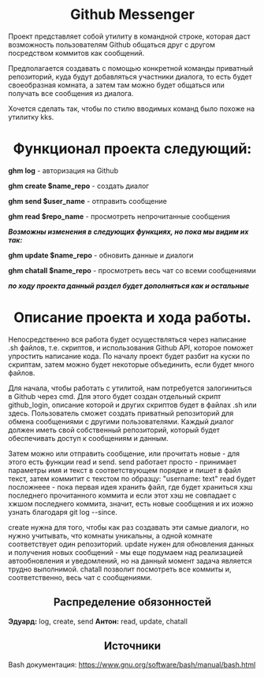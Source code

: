 <h1 align="center">Github Messenger</h1>

Проект представляет собой утилиту в командной строке, которая даст возможность пользователям Github общаться друг с другом посредством коммитов как сообщений.

Предполагается создавать с помощью конкретной команды приватный репозиторий, куда будут добавляться участники диалога, то есть будет своеобразная комната, а затем там можно будет общаться или получать все сообщения из диалога.

Хочется сделать так, чтобы по стилю вводимых команд было похоже на утилитку kks.

<h1 align="center">Функционал проекта следующий:</h2>

<b>ghm log</b> - авторизация на Github

<b>ghm create $name_repo</b> - создать диалог 

<b>ghm send $user_name</b> - отправить сообщение 

<b>ghm read $repo_name</b> - просмотреть непрочитанные сообщения 

***Возможны изменения в следующих функциях, но пока мы видим их так:***

<b>ghm update $name_repo</b> - обновить данные и диалоги

<b>ghm chatall $name_repo</b> - просмотреть весь чат со всеми сообщениями  

***по ходу проекта данный раздел будет дополняться как и остальные***

<h1 align="center">Описание проекта и хода работы.</h1>


Непосредственно вся работа будет осуществляться через написание .sh файлов, т.е. скриптов, и использования Github API, которое поможет упростить написание кода. По началу проект будет разбит на куски по скриптам, затем можно будет некоторые объединить, если будет много файлов.
  
  Для начала, чтобы работать с утилитой, нам потребуется залогиниться в Github через cmd. Для этого будет создан отдельный скрипт github_login, описание которой и других скриптов будет в файлах .sh или здесь. Пользователь сможет создать приватный репозиторий для обмена сообщениями с другими пользователями. Каждый диалог должен иметь свой собственный репозиторий, который будет обеспечивать доступ к сообщениям и данным.
  
  Затем можно или отправить сообщение, или прочитать новые - для этого есть функции read и send.
  send работает просто - принимает параметры имя и текст в соответствующем порядке и пишет в файл текст, затем коммитит с текстом по образцу: "username: text"
  read будет посложнеее - пока первая идея хранить файл, где будет храниться хэш последнего прочитанного коммита и если этот хэш не совпадает с хжшом последнего коммита, значит, есть новые сообщения и их иожно узнать благодаря git log --since.
  
  create нужна для того, чтобы как раз создавать эти самые диалоги, но нужно учитывать, что комнаты уникальны, а одной комнате соответствует один репозиторий.
  update нужен для обновления данных и получения новых сообщений - мы еще подумаем над реализацией автообновления и уведомлений, но на данный момент задача является трудно выполнимой.
  chatall позволит посмотреть все коммиты и, соответственно, весь чат с сообщениями.

<h2 align="center">Распределение обязонностей</h2>

<b>Эдуард:</b> log, create, send
<b>Антон:</b> read, update, chatall

<h2 align="center">Источники</h2>

Bash документация: https://www.gnu.org/software/bash/manual/bash.html
